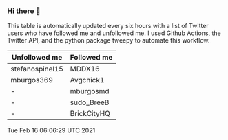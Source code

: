 ### Hi there 👋

This table is automatically updated every six hours with a list of Twitter users who have followed me and unfollowed me. I used Github Actions, the Twitter API, and the python package tweepy to automate this workflow.

| Unfollowed me |  Followed me |
| --- | --- |
|stefanospinel15|MDDX16|
|mburgos369|Avgchick1|
|-|mburgosmd|
|-|sudo_BreeB|
|-|BrickCityHQ|
Tue Feb 16 06:06:29 UTC 2021
